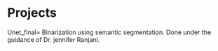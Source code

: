 # Projects
Unet_final= Binarization using semantic segmentation. Done under the guidance of Dr. jennifer Ranjani. 
